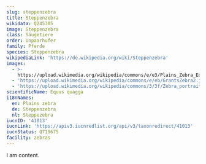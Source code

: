 ```yaml
---
slug: steppenzebra
title: Steppenzebra
wikidata: Q245305
image: Steppenzebra
class: Säugetiere
order: Unpaarhufer
family: Pferde
species: Steppenzebra
wikipediaLink: 'https://de.wikipedia.org/wiki/Steppenzebra'
images:
  - >-
    https://upload.wikimedia.org/wikipedia/commons/e/e3/Plains_Zebra_Equus_quagga.jpg
  - 'https://upload.wikimedia.org/wikipedia/commons/e/eb/GrantsZebra2.jpg'
  - 'https://upload.wikimedia.org/wikipedia/commons/3/3f/Zebra_portrait.jpg'
scientificName: Equus quagga
i18nNames:
  en: Plains zebra
  de: Steppenzebra
  nl: Steppezebra
iucnID: '41013'
iucnLink: 'https://apiv3.iucnredlist.org/api/v3/taxonredirect/41013'
iucnStatus: Q719675
facility: zebras
---
```


I am content.
